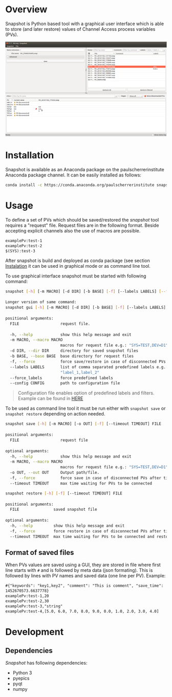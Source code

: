 # Overview
Snapshot is Python based tool with a graphical user interface which is able to store (and later restore) values of Channel Access process variables (PVs).

![Screenshot](snapshot.png)

# Installation

Snapshot is available as an Anaconda package on the paulscherrerinstitute Anaconda package channel. It can be easily installed as follows:

```bash
conda install -c https://conda.anaconda.org/paulscherrerinstitute snapshot
```

# Usage
To define a set of PVs which should be saved/restored the _snapshot_ tool requires a "request" file. Request files are in the following format. Beside accepting explicit channels also the use of macros are possible.

```
examplePv:test-1
examplePv:test-2
$(SYS):test-3
```

After snapshot is build and deployed as conda package (see section [Instalation](#installation) it can be used in graphical mode or as command line tool.

To use graphical interface snapshot must be started with following command:

```bash
snapshot [-h] [-m MACRO] [-d DIR] [-b BASE] [-f] [--labels LABELS] [--force_labels] [--config CONFIG] [FILE]

Longer version of same command:
snapshot gui [-h] [-m MACRO] [-d DIR] [-b BASE] [-f] [--labels LABELS] [--force_labels] [--config CONFIG] [FILE]

positional arguments:
  FILE                  request file.

  -h, --help            show this help message and exit
  -m MACRO, --macro MACRO
                        macros for request file e.g.: "SYS=TEST,DEV=D1"
  -d DIR, --dir DIR     directory for saved snapshot files
  -b BASE, --base BASE  base directory for request files
  -f, --force           force save/restore in case of disconnected PVs
  --labels LABELS       list of comma separated predefined labels e.g.:
                        "label_1,label_2"
  --force_labels        force predefined labels
  --config CONFIG       path to configuration file
```

> Configuration file enables option of predefined labels and filters. Example can be found in [HERE](example/config.cfg)

To be used as command line tool it must be run either with `snapshot save` or `snapshot restore` depending on action needed.

```bash
snapshot save [-h] [-m MACRO] [-o OUT] [-f] [--timeout TIMEOUT] FILE

positional arguments:
  FILE                  request file

optional arguments:
  -h, --help            show this help message and exit
  -m MACRO, --macro MACRO
                        macros for request file e.g.: "SYS=TEST,DEV=D1"
  -o OUT, --out OUT     Output path/file.
  -f, --force           force save in case of disconnected PVs after timeout
  --timeout TIMEOUT     max time waiting for PVs to be connected
```

```bash
snapshot restore [-h] [-f] [--timeout TIMEOUT] FILE

positional arguments:
  FILE               saved snapshot file

optional arguments:
  -h, --help         show this help message and exit
  -f, --force        force restore in case of disconnected PVs after timeout
  --timeout TIMEOUT  max time waiting for PVs to be connected and restored
```

## Format of saved files
When PVs values are saved using a GUI, they are stored in file where first line starts with `#` and is followed by meta data (json formating). This is followed by lines with PV names and saved data (one line per PV). Example:

```
#{"keywords": "key1,key2", "comment": "This is comment", "save_time": 1452670573.6637778}
examplePv:test-1,20
examplePv:test-2,30
examplePv:test-3,"string"
examplePv:test-4,[5.0, 6.0, 7.0, 8.0, 9.0, 0.0, 1.0, 2.0, 3.0, 4.0]
```

# Development
## Dependencies
_Snapshot_ has following dependencies:
 - Python 3
 - pyepics
 - pyqt
 - numpy
